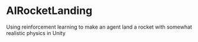# AIRocketLanding
Using reinforcement learning to make an agent land a rocket with somewhat realistic physics in Unity
